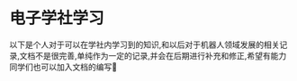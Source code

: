# 电子学社学习

以下是个人对于可以在学社内学习到的知识,和以后对于机器人领域发展的相关记录,文档不是很完善,单纯作为一定的记录,并会在后期进行补充和修正,希望有能力同学们也可以加入文档的编写:dog:

